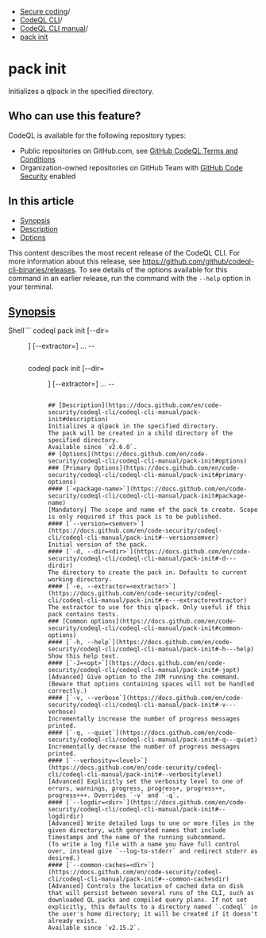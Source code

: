   * [Secure coding](https://docs.github.com/en/code-security "Secure coding")/
  * [CodeQL CLI](https://docs.github.com/en/code-security/codeql-cli "CodeQL CLI")/
  * [CodeQL CLI manual](https://docs.github.com/en/code-security/codeql-cli/codeql-cli-manual "CodeQL CLI manual")/
  * [pack init](https://docs.github.com/en/code-security/codeql-cli/codeql-cli-manual/pack-init "pack init")


# pack init
Initializes a qlpack in the specified directory.
## Who can use this feature?
CodeQL is available for the following repository types:
  * Public repositories on GitHub.com, see [GitHub CodeQL Terms and Conditions](https://github.com/github/codeql-cli-binaries/blob/main/LICENSE.md)
  * Organization-owned repositories on GitHub Team with [GitHub Code Security](https://docs.github.com/en/get-started/learning-about-github/about-github-advanced-security) enabled


## In this article
  * [Synopsis](https://docs.github.com/en/code-security/codeql-cli/codeql-cli-manual/pack-init#synopsis)
  * [Description](https://docs.github.com/en/code-security/codeql-cli/codeql-cli-manual/pack-init#description)
  * [Options](https://docs.github.com/en/code-security/codeql-cli/codeql-cli-manual/pack-init#options)


This content describes the most recent release of the CodeQL CLI. For more information about this release, see <https://github.com/github/codeql-cli-binaries/releases>.
To see details of the options available for this command in an earlier release, run the command with the `--help` option in your terminal.
## [Synopsis](https://docs.github.com/en/code-security/codeql-cli/codeql-cli-manual/pack-init#synopsis)
Shell```
codeql pack init [--dir=<dir>] [--extractor=<extractor>] <options>... -- <package-name>

```
```
codeql pack init [--dir=<dir>] [--extractor=<extractor>] <options>... -- <package-name>

```

## [Description](https://docs.github.com/en/code-security/codeql-cli/codeql-cli-manual/pack-init#description)
Initializes a qlpack in the specified directory.
The pack will be created in a child directory of the specified directory.
Available since `v2.6.0`.
## [Options](https://docs.github.com/en/code-security/codeql-cli/codeql-cli-manual/pack-init#options)
### [Primary Options](https://docs.github.com/en/code-security/codeql-cli/codeql-cli-manual/pack-init#primary-options)
#### [`<package-name>`](https://docs.github.com/en/code-security/codeql-cli/codeql-cli-manual/pack-init#package-name)
[Mandatory] The scope and name of the pack to create. Scope is only required if this pack is to be published.
#### [`--version=<semver>`](https://docs.github.com/en/code-security/codeql-cli/codeql-cli-manual/pack-init#--versionsemver)
Initial version of the pack.
#### [`-d, --dir=<dir>`](https://docs.github.com/en/code-security/codeql-cli/codeql-cli-manual/pack-init#-d---dirdir)
The directory to create the pack in. Defaults to current working directory.
#### [`-e, --extractor=<extractor>`](https://docs.github.com/en/code-security/codeql-cli/codeql-cli-manual/pack-init#-e---extractorextractor)
The extractor to use for this qlpack. Only useful if this pack contains tests.
### [Common options](https://docs.github.com/en/code-security/codeql-cli/codeql-cli-manual/pack-init#common-options)
#### [`-h, --help`](https://docs.github.com/en/code-security/codeql-cli/codeql-cli-manual/pack-init#-h---help)
Show this help text.
#### [`-J=<opt>`](https://docs.github.com/en/code-security/codeql-cli/codeql-cli-manual/pack-init#-jopt)
[Advanced] Give option to the JVM running the command.
(Beware that options containing spaces will not be handled correctly.)
#### [`-v, --verbose`](https://docs.github.com/en/code-security/codeql-cli/codeql-cli-manual/pack-init#-v---verbose)
Incrementally increase the number of progress messages printed.
#### [`-q, --quiet`](https://docs.github.com/en/code-security/codeql-cli/codeql-cli-manual/pack-init#-q---quiet)
Incrementally decrease the number of progress messages printed.
#### [`--verbosity=<level>`](https://docs.github.com/en/code-security/codeql-cli/codeql-cli-manual/pack-init#--verbositylevel)
[Advanced] Explicitly set the verbosity level to one of errors, warnings, progress, progress+, progress++, progress+++. Overrides `-v` and `-q`.
#### [`--logdir=<dir>`](https://docs.github.com/en/code-security/codeql-cli/codeql-cli-manual/pack-init#--logdirdir)
[Advanced] Write detailed logs to one or more files in the given directory, with generated names that include timestamps and the name of the running subcommand.
(To write a log file with a name you have full control over, instead give `--log-to-stderr` and redirect stderr as desired.)
#### [`--common-caches=<dir>`](https://docs.github.com/en/code-security/codeql-cli/codeql-cli-manual/pack-init#--common-cachesdir)
[Advanced] Controls the location of cached data on disk that will persist between several runs of the CLI, such as downloaded QL packs and compiled query plans. If not set explicitly, this defaults to a directory named `.codeql` in the user's home directory; it will be created if it doesn't already exist.
Available since `v2.15.2`.
